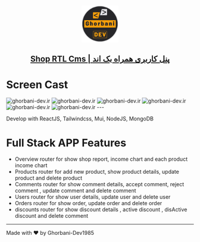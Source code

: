 <p align="center">
  <a href="#">
    <img  src="./src/assets/Images/Logo (500 x 500 px).png" width="100" alt="ghorbani-dev.ir"/>
    <h2 align="center">Shop RTL Cms |  پنل کاربری همراه بک اند</h2>
  </a>
</p>

# Screen Cast

 <img  src="./src/assets/Screencast/Screencast01.webm" alt="ghorbani-dev.ir"/>
 <img  src="./src/assets/Screencast/Screencast02.webm" alt="ghorbani-dev.ir"/>
  <img  src="./src/assets/Screencast/Screencast03.webm" alt="ghorbani-dev.ir"/>
   <img  src="./src/assets/Screencast/Screencast04.webm" alt="ghorbani-dev.ir"/>
    <img  src="./src/assets/Screencast/Screencast05.webm" alt="ghorbani-dev.ir"/>
     <img  src="./src/assets/Screencast/Screencast06.webm" alt="ghorbani-dev.ir"/>
---

Develop with ReactJS, Tailwindcss, Mui, NodeJS, MongoDB 
# Full Stack APP Features

<ul>
<li>Overview router for show shop report, income chart and each product income chart</li>
<li>Products router for add new product, show product details, update product and delete product</li>
<li>Comments router for show comment details, accept comment, reject comment , update comment and delete comment</li>
<li>Users router for show user details, update user and delete user</li>
<li>Orders router for show order, update order and delete order</li>
<li>discounts router for show discount details , active discount , disActive discount and delete comment</li>
</ul>

---

Made with :heart: by Ghorbani-Dev1985
